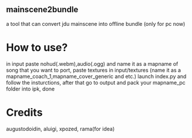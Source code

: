 ## mainscene2bundle
a tool that can convert jdu mainscene into offline bundle
(only for pc now)
# How to use?
in input paste nohud(.webm),audio(.ogg) and name it as a mapname of song that you want to port,
paste textures in input/textures (name it as a mapname_coach_1,mapname_cover_generic and etc.)
launch index.py and follow the insturctions,
after that go to output and pack your mapname_pc folder into ipk,
done
# Credits
augustodoidin,
aluigi,
xpozed,
rama(for idea)
